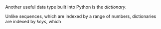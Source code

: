 Another useful data type built into Python is the *dictionary*.

Unlike sequences, which are indexed by a range of numbers, dictionaries are indexed by *keys*, which